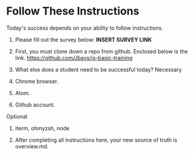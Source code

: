 # Follow These Instructions

Today's success depends on your ability to follow instructions.

1. Please fill out the survey below:
**INSERT SURVEY LINK**

2.  First, you must clone down a repo from github.  Enclosed below is the link.
https://github.com/Jbays/js-basic-training

3. What else does a student need to be successful today?
  Necessary
  1. Chrome browser.  
  2. Atom.
  3. Github account.

  Optional
  1. iterm, ohmyzsh, node

4. After completing all instructions here, your new source of truth is overview.md.
